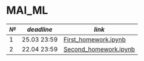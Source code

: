 # MAI_ML

_№_|_deadline_|_link_
--|--|--|
|1|25.03 23:59|[First_homework.ipynb](/First_homework.ipynb)
|2|22.04 23:59|[Second_homework.ipynb](/Second_homework.ipynb)
